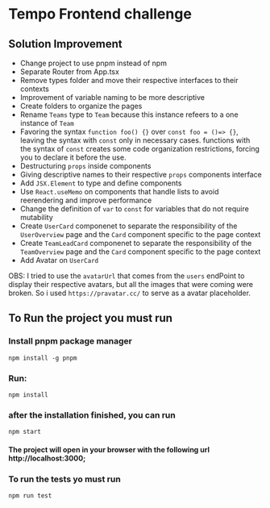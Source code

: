 # Tempo Frontend challenge

## Solution Improvement

- Change project to use pnpm instead of npm
- Separate Router from App.tsx
- Remove types folder and move their respective interfaces to their contexts
- Improvement of variable naming to be more descriptive
- Create folders to organize the pages
- Rename `Teams` type to `Team` because this instance refeers to a one instance of `Team`
- Favoring the syntax `function foo() {}` over `const foo = ()=> {}`,
  leaving the syntax with `const` only in necessary cases. functions with the syntax
  of `const` creates some code organization restrictions, forcing you to declare it before the
  use.
- Destructuring `props` inside components
- Giving descriptive names to their respective `props` components interface
- Add `JSX.Element` to type and define components
- Use `React.useMemo` on components that handle lists to avoid reerendering and improve performance
- Change the definition of `var` to `const` for variables that do not require mutability
- Create `UserCard` componenet to separate the responsibility of the `UserOverview` page and the `Card` component specific to the page context
- Create `TeamLeadCard` componenet to separate the responsibility of the `TeamOverview` page and the `Card` component specific to the page context
- Add Avatar on `UserCard`

OBS: I tried to use the `avatarUrl` that comes from the `users` endPoint to display their respective avatars, but all the images that were coming were broken.
So i used `https://pravatar.cc/` to serve as a avatar placeholder.

## To Run the project you must run

### Install pnpm package manager

```terminal
npm install -g pnpm
```

### Run:

```terminal
npm install
```

### after the installation finished, you can run

```terminal
npm start
```

#### The project will open in your browser with the following url http://localhost:3000;

### To run the tests yo must run

```terminal
npm run test
```
